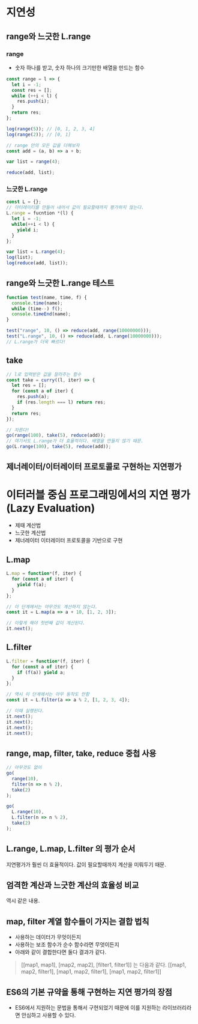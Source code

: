 # 지연성

## range와 느긋한 L.range

### range

- 숫자 하나를 받고, 숫자 하나의 크기만한 배열을 만드는 함수

```js
const range = l => {
  let i = -1;
  const res = [];
  while (++i < l) {
    res.push(i);
  }
  return res;
};

log(range(5)); // [0, 1, 2, 3, 4]
log(range(2)); // [0, 1]

// range 안의 모든 값을 더해보자
const add = (a, b) => a + b;

var list = range(4);

reduce(add, list);
```

### 느긋한 L.range

```js
const L = {};
// 이터레이터를 만들어 내어서 값이 필요할때까지 평가하지 않는다.
L.range = fucntion *(l) {
  let i = -1;
  while(++i < l) {
    yield i;
  }
};

var list = L.range(4);
log(list);
log(reduce(add, list));
```

## range와 느긋한 L.range 테스트

```js
function test(name, time, f) {
  console.time(name);
  while (time--) f();
  console.timeEnd(name);
}

test("range", 10, () => reduce(add, range(10000000)));
test("L.range", 10, () => reduce(add, L.range(10000000)));
// L.range가 더욱 빠르다!
```

## take

```js
// l로 입력받은 값을 잘라주는 함수
const take = curry((l, iter) => {
  let res = [];
  for (const a of iter) {
    res.push(a);
    if (res.length === l) return res;
  }
  return res;
});

// 자른다!
go(range(100), take(5), reduce(add));
// 여기서도 L.range가 더 효율적이다. 배열을 만들지 않기 때문.
go(L.range(100), take(5), reduce(add));
```

## 제너레이터/이터레이터 프로토콜로 구현하는 지연평가

# 이터러블 중심 프로그래밍에서의 지연 평가 (Lazy Evaluation)

- 제때 계산법
- 느긋한 계산법
- 제너레이터 이터레이터 프로토콜을 기반으로 구현

## L.map

```js
L.map = function*(f, iter) {
  for (const a of iter) {
    yield f(a);
  }
};

// 이 단계에서는 아무것도 계산하지 않는다.
const it = L.map(a => a + 10, [1, 2, 3]);

// 이렇게 해야 첫번째 값이 계산된다.
it.next();
```

## L.filter

```js
L.filter = function*(f, iter) {
  for (const a of iter) {
    if (f(a)) yield a;
  }
};

// 역시 이 단계에서는 아무 동작도 안함
const it = L.filter(a => a % 2, [1, 2, 3, 4]);

// 이때 실행된다.
it.next();
it.next();
it.next();
it.next();
```

## range, map, filter, take, reduce 중첩 사용

```js
// 아무것도 없이
go(
  range(10),
  filter(n => n % 2),
  take(2)
);

go(
  L.range(10),
  L.filter(n => n % 2),
  take(2)
);
```

## L.range, L.map, L.filter 의 평가 순서

지연평가가 훨씬 더 효율적이다. 값이 필요할때까지 계산을 미뤄두기 때문.

## 엄격한 계산과 느긋한 계산의 효율성 비교

역시 같은 내용.

## map, filter 계열 함수들이 가지는 결합 법칙

- 사용하는 데이터가 무엇이든지
- 사용하는 보조 함수가 순수 함수라면 무엇이든지
- 아래와 같이 결합한다면 둘다 결과가 같다.

> [[map1, map1], [map2, map2], [filter1, filter1]]
> 는 다음과 같다.
> [[map1, map2, filter1], [map1, map2, filter1], [map1, map2, filter1]]

## ES6의 기본 규약을 통해 구현하는 지연 평가의 장점

- ES6에서 지원하는 문법을 통해서 구현되었기 때문에 이를 지원하는 라이브러리라면 안심하고 사용할 수 있다.
